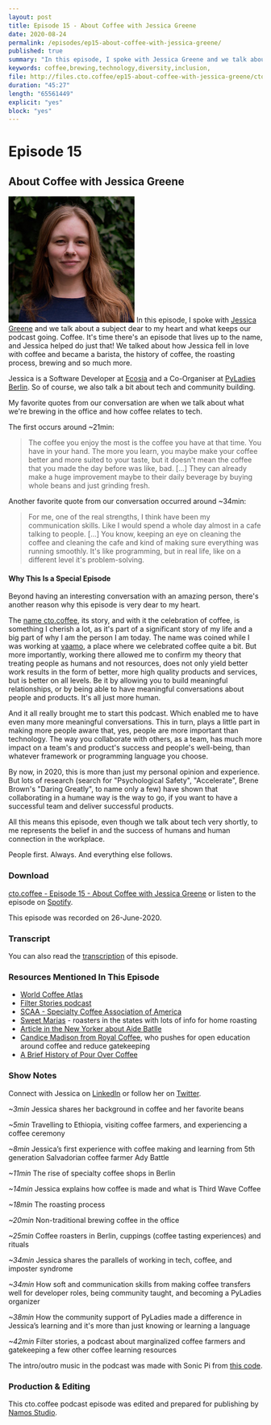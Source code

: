 ```yaml
---
layout: post
title: Episode 15 - About Coffee with Jessica Greene
date: 2020-08-24
permalink: /episodes/ep15-about-coffee-with-jessica-greene/
published: true
summary: "In this episode, I spoke with Jessica Greene and we talk about a subject dear to my heart and what keeps our podcast going. Coffee. It's time there's an episode that lives up to the name, and Jessica helped do just that! We talked about how Jessica fell in love with coffee and became a barista, the history of coffee, the roasting process, brewing and so much more. Jessica is a Software Developer at Ecosia and a Co-Organiser at PyLadies Berlin. So of course, we also talk a bit about tech and community building."
keywords: coffee,brewing,technology,diversity,inclusion,
file: http://files.cto.coffee/ep15-about-coffee-with-jessica-greene/cto.coffee-ep15-about-coffee-with-jessica-greene.mp3
duration: "45:27"
length: "65561449"
explicit: "yes"
block: "yes"
---
```


# Episode 15
## About Coffee with Jessica Greene

<p>
  <img class="aboutimg" src="/static/img/ep15-jessica.jpg" />
  In this episode, I spoke with <a href="https://twitter.com/sleepypioneer">Jessica Greene</a> and we talk about a subject dear to my heart and what keeps our podcast going. Coffee. It's time there's an episode that lives up to the name, and Jessica helped do just that! We talked about how Jessica fell in love with coffee and became a barista, the history of coffee, the roasting process, brewing and so much more.
</p>
<div style='clear: both;'></div>

Jessica is a Software Developer at [Ecosia][ecosia] and a Co-Organiser at [PyLadies Berlin][pyladies-ber]. So of course, we also talk a bit about tech and community building. 

My favorite quotes from our conversation are when we talk about what we're brewing in the office and how coffee relates to tech.

The first occurs around ~21min:

> The coffee you enjoy the most is the coffee you have at that time. You have in your hand. The more you learn, you maybe make your coffee better and more suited to your taste, but it doesn't mean the coffee that you made the day before was like, bad. [...] They can already make a huge improvement maybe to their daily beverage by buying whole beans and just grinding fresh.

Another favorite quote from our conversation occurred around ~34min:

> For me, one of the real strengths, I think have been my communication skills. Like I would spend a whole day almost in a cafe talking to people. [...] You know, keeping an eye on cleaning the coffee and cleaning the cafe and kind of making sure everything was running smoothly. It's like programming, but in real life, like on a different level it's problem-solving.

#### Why This Is a Special Episode

Beyond having an interesting conversation with an amazing person, there's another reason why this episode is very dear to my heart.

The [name cto.coffee][name], its story, and with it the celebration of coffee, is something I cherish a lot, as it's part of a significant story of my life and a big part of why I am the person I am today. The name was coined while I was working at [vaamo][vaamo-crunchbase], a place where we celebrated coffee quite a bit. But more importantly, working there allowed me to confirm my theory that treating people as humans and not resources, does not only yield better work results in the form of better, more high quality products and services, but is better on all levels. Be it by allowing you to build meaningful relationships, or by being able to have meaningful conversations about people and products. It's all just more human. 

And it all really brought me to start this podcast. Which enabled me to have even many more meaningful conversations. This in turn, plays a little part in making more people aware that, yes, people are more important than technology. The way you collaborate with others, as a team, has much more impact on a team's and product's success and people's well-being, than whatever framework or programming language you choose.

By now, in 2020, this is more than just my personal opinion and experience. But lots of research (search for "Psychological Safety", "Accelerate", Brene Brown's "Daring Greatly", to name only a few) have shown that collaborating in a humane way is the way to go, if you want to have a successful team and deliver successful products.

All this means this episode, even though we talk about tech very shortly, to me represents the belief in and the success of humans and human connection in the workplace.

People first. Always. And everything else follows.


### Download

[cto.coffee - Episode 15 - About Coffee with Jessica Greene]({{page.file}}) or listen to the episode on [Spotify][spotify-show].

This episode was recorded on 26-June-2020.

### Transcript

You can also read the [transcription](transcript) of this episode.

### Resources Mentioned In This Episode

- [World Coffee Atlas](https://www.jameshoffmann.co.uk/work#/atlas/)
- [Filter Stories podcast](https://filterstories.org/)
- [SCAA - Specialty Coffee Association of America](http://scaa.org/index.php?goto=home)
- [Sweet Marias](https://www.sweetmarias.com/) - roasters in the states with lots of info for home roasting
- [Article in the New Yorker about Aide Batlle](https://www.newyorker.com/magazine/2011/11/21/sacred-grounds)
- [Candice Madison from Royal Coffee](https://twitter.com/_CandiceMadison), who pushes for open education around coffee and reduce gatekeeping
- [A Brief History of Pour Over Coffee](https://perfectdailygrind.com/2019/01/melitta-chemex-more-a-history-of-pour-over-coffee/)

### Show Notes

Connect with Jessica on [LinkedIn][jessica-linkedin] or follow her on [Twitter][jessica-twitter].

_~3min_ Jessica shares her background in coffee and her favorite beans

_~5min_ Travelling to Ethiopia, visiting coffee farmers, and experiencing a coffee ceremony 

_~8min_ Jessica’s first experience with coffee making and learning from 5th generation Salvadorian coffee farmer Ady Battle

_~11min_ The rise of specialty coffee shops in Berlin

_~14min_ Jessica explains how coffee is made and what is Third Wave Coffee

_~18min_ The roasting process

_~20min_ Non-traditional brewing coffee in the office 

_~25min_ Coffee roasters in Berlin, cuppings (coffee tasting experiences) and rituals

_~34min_ Jessica shares the parallels of working in tech, coffee, and imposter syndrome

_~34min_ How soft and communication skills from making coffee transfers well for developer roles, being community taught, and becoming a PyLadies organizer

_~38min_ How the community support of PyLadies made a difference in Jessica’s learning and it's more than just knowing or learning a language

_~42min_ Filter stories, a podcast about marginalized coffee farmers and gatekeeping a few other coffee learning resources

The intro/outro music in the podcast was made with Sonic Pi from [this code][intro-music].

### Production & Editing

This cto.coffee podcast episode was edited and prepared for publishing by [Namos Studio][namos].

[jessica-linkedin]: https://www.linkedin.com/in/jessica0greene/
[jessica-twitter]: https://twitter.com/sleepypioneer
[pyladies-ber]: https://twitter.com/PyLadiesBer
[ecosia]: https://www.ecosia.org/
[name]: /story-behind-the-name/
[vaamo-crunchbase]: https://www.crunchbase.com/organization/vaamo-finanz-ag
[spotify-show]: https://open.spotify.com/show/1tTIPMUw3jT882J0dprLYq
[intro-music]: https://github.com/benjmin-r/music/blob/master/2017-12-04_cto.coffee-intro.rb
[namos]: https://namosstudio.com/
